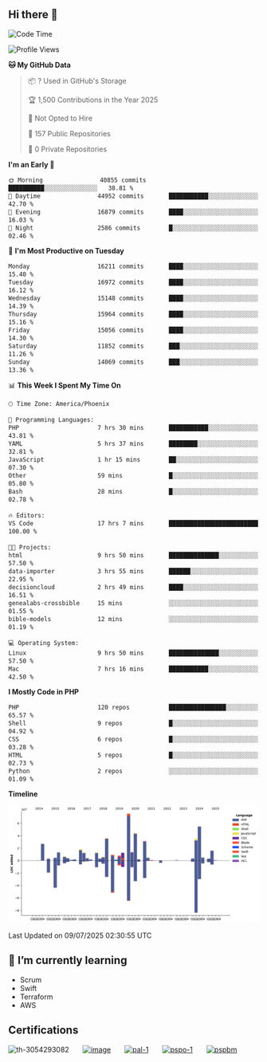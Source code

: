 ## Hi there 👋

<!--START_SECTION:waka-->
![Code Time](http://img.shields.io/badge/Code%20Time-11%2C348%20hrs%2026%20mins-blue)

![Profile Views](http://img.shields.io/badge/Profile%20Views-1-blue)

**🐱 My GitHub Data** 

> 📦 ? Used in GitHub's Storage 
 > 
> 🏆 1,500 Contributions in the Year 2025
 > 
> 🚫 Not Opted to Hire
 > 
> 📜 157 Public Repositories 
 > 
> 🔑 0 Private Repositories 
 > 
**I'm an Early 🐤** 

```text
🌞 Morning                40855 commits       ██████████░░░░░░░░░░░░░░░   38.81 % 
🌆 Daytime                44952 commits       ███████████░░░░░░░░░░░░░░   42.70 % 
🌃 Evening                16879 commits       ████░░░░░░░░░░░░░░░░░░░░░   16.03 % 
🌙 Night                  2586 commits        █░░░░░░░░░░░░░░░░░░░░░░░░   02.46 % 
```
📅 **I'm Most Productive on Tuesday** 

```text
Monday                   16211 commits       ████░░░░░░░░░░░░░░░░░░░░░   15.40 % 
Tuesday                  16972 commits       ████░░░░░░░░░░░░░░░░░░░░░   16.12 % 
Wednesday                15148 commits       ████░░░░░░░░░░░░░░░░░░░░░   14.39 % 
Thursday                 15964 commits       ████░░░░░░░░░░░░░░░░░░░░░   15.16 % 
Friday                   15056 commits       ████░░░░░░░░░░░░░░░░░░░░░   14.30 % 
Saturday                 11852 commits       ███░░░░░░░░░░░░░░░░░░░░░░   11.26 % 
Sunday                   14069 commits       ███░░░░░░░░░░░░░░░░░░░░░░   13.36 % 
```


📊 **This Week I Spent My Time On** 

```text
🕑︎ Time Zone: America/Phoenix

💬 Programming Languages: 
PHP                      7 hrs 30 mins       ███████████░░░░░░░░░░░░░░   43.81 % 
YAML                     5 hrs 37 mins       ████████░░░░░░░░░░░░░░░░░   32.81 % 
JavaScript               1 hr 15 mins        ██░░░░░░░░░░░░░░░░░░░░░░░   07.30 % 
Other                    59 mins             █░░░░░░░░░░░░░░░░░░░░░░░░   05.80 % 
Bash                     28 mins             █░░░░░░░░░░░░░░░░░░░░░░░░   02.78 % 

🔥 Editors: 
VS Code                  17 hrs 7 mins       █████████████████████████   100.00 % 

🐱‍💻 Projects: 
html                     9 hrs 50 mins       ██████████████░░░░░░░░░░░   57.50 % 
data-importer            3 hrs 55 mins       ██████░░░░░░░░░░░░░░░░░░░   22.95 % 
decisioncloud            2 hrs 49 mins       ████░░░░░░░░░░░░░░░░░░░░░   16.51 % 
genealabs-crossbible     15 mins             ░░░░░░░░░░░░░░░░░░░░░░░░░   01.55 % 
bible-models             12 mins             ░░░░░░░░░░░░░░░░░░░░░░░░░   01.19 % 

💻 Operating System: 
Linux                    9 hrs 50 mins       ██████████████░░░░░░░░░░░   57.50 % 
Mac                      7 hrs 16 mins       ███████████░░░░░░░░░░░░░░   42.50 % 
```

**I Mostly Code in PHP** 

```text
PHP                      120 repos           ████████████████░░░░░░░░░   65.57 % 
Shell                    9 repos             █░░░░░░░░░░░░░░░░░░░░░░░░   04.92 % 
CSS                      6 repos             █░░░░░░░░░░░░░░░░░░░░░░░░   03.28 % 
HTML                     5 repos             █░░░░░░░░░░░░░░░░░░░░░░░░   02.73 % 
Python                   2 repos             ░░░░░░░░░░░░░░░░░░░░░░░░░   01.09 % 
```



**Timeline**

![Lines of Code chart](https://raw.githubusercontent.com/mikebronner/mikebronner/master/assets/bar_graph.png)


 Last Updated on 09/07/2025 02:30:55 UTC
<!--END_SECTION:waka-->

<!--
**mikebronner/mikebronner** is a ✨ _special_ ✨ repository because its `README.md` (this file) appears on your GitHub profile.

Here are some ideas to get you started:

- 🔭 I’m currently working on ...
- 🌱 I’m currently learning ...
- 👯 I’m looking to collaborate on ...
- 🤔 I’m looking for help with ...
- 💬 Ask me about ...
- 📫 How to reach me: ...
- 😄 Pronouns: ...
- ⚡ Fun fact: ...
-->

## 🌱 I’m currently learning

- Scrum
- Swift
- Terraform
- AWS

## Certifications

![th-3054293082](https://user-images.githubusercontent.com/1791050/208267034-c5006f82-ae89-41eb-9478-7106c5aba070.jpg)
&nbsp;&nbsp;&nbsp;&nbsp;&nbsp;
[![image](https://images.credly.com/size/100x100/images/a2790314-008a-4c3d-9553-f5e84eb359ba/image.png)](https://www.credly.com/users/mike-bronner)
&nbsp;&nbsp;&nbsp;&nbsp;&nbsp;
[![pal-1](https://images.credly.com/size/100x100/images/78c772ee-6b3c-4348-ac66-58ac5a2cf581/image.png)](https://www.credly.com/users/mike-bronner)
&nbsp;&nbsp;&nbsp;&nbsp;&nbsp;
[![pspo-1](https://images.credly.com/size/100x100/images/591762c5-fae7-49c6-b326-e1756979928d/image.png)](https://www.credly.com/users/mike-bronner)
&nbsp;&nbsp;&nbsp;&nbsp;&nbsp;
[![pspbm](https://images.credly.com/size/100x100/images/55a21a78-59af-4294-810e-e4014e9ca1be/image.png)](https://www.credly.com/users/mike-bronner)

